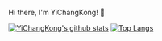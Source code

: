  Hi there, I'm YiChangKong! 👋
 
[![YiChangKong's github stats](https://github-readme-stats.vercel.app/api?username=YichangKong)](https://github.com/YichangKong/github-readme-stats)
[![Top Langs](https://github-readme-stats.vercel.app/api/top-langs/?username=YichangKong&layout=compact&theme=radical)](https://github.com/YichangKong/github-readme-stats)
